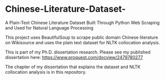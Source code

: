 # Chinese-Literature-Dataset-

A Plain-Text Chinese Literature Dataset Built Through Python Web Scraping and Used for Natural Language Processing 

This project uses BeautifulSoup to scrape public domain Chinese literature on Wikisource and uses the plain text dataset for NLTK collocation analysis.

This is part of my Ph.D. dissertation research. Please see my published dissertation here: https://www.proquest.com/docview/2479780277

The chapter of my dissertation that explains the dataset and NLTK collocation analysis is in this repository.
